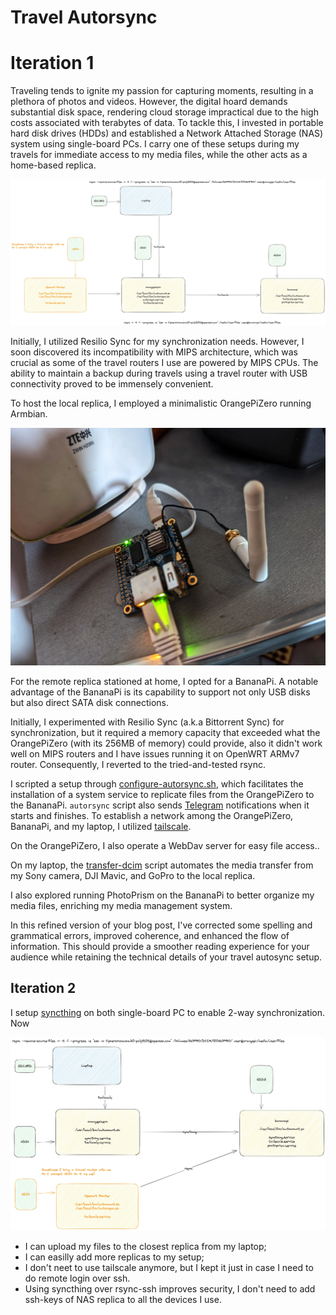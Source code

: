 # Travel Autorsync


# Iteration 1

Traveling tends to ignite my passion for capturing moments, resulting in a plethora of photos and videos. However, the digital hoard demands substantial disk space, rendering cloud storage impractical due to the high costs associated with terabytes of data. To tackle this, I invested in portable hard disk drives (HDDs) and established a Network Attached Storage (NAS) system using single-board PCs. I carry one of these setups during my travels for immediate access to my media files, while the other acts as a home-based replica.

![](../img/ReplicatedNAS.webp)

Initially, I utilized Resilio Sync for my synchronization needs. However, I soon discovered its incompatibility with MIPS architecture, which was crucial as some of the travel routers I use are powered by MIPS CPUs. The ability to maintain a backup during travels using a travel router with USB connectivity proved to be immensely convenient.

To host the local replica, I employed a minimalistic OrangePiZero running Armbian.


![](../img/43de5eba-24e4-4391-abda-a12122996cd5.webp)

For the remote replica stationed at home, I opted for a BananaPi. A notable advantage of the BananaPi is its capability to support not only USB disks but also direct SATA disk connections.

Initially, I experimented with Resilio Sync (a.k.a Bittorrent Sync) for synchronization, but it required a memory capacity that exceeded what the OrangePiZero (with its 256MB of memory) could provide, also it didn't work well on MIPS routers and I have issues running it on OpenWRT ARMv7 router. Consequently, I reverted to the tried-and-tested rsync.

I scripted a setup through [configure-autorsync.sh](https://github.com/dzianisv/utils/blob/bin/linux-configure-autosync.sh), which facilitates the installation of a system service to replicate files from the OrangePiZero to the BananaPi. `autorsync` script also sends [Telegram](https://telegram.org) notifications when it starts and finishes. To establish a network among the OrangePiZero, BananaPi, and my laptop, I utilized [tailscale](https://tailscale.org).

On the OrangePiZero, I also operate a WebDav server for easy file access..


On my laptop, the [transfer-dcim](https://github.com/dzianisv/utils/blob/bin/transfer-dcim) script automates the media transfer from my Sony camera, DJI Mavic, and GoPro to the local replica.

I also explored running PhotoPrism on the BananaPi to better organize my media files, enriching my media management system.

In this refined version of your blog post, I've corrected some spelling and grammatical errors, improved coherence, and enhanced the flow of information. This should provide a smoother reading experience for your audience while retaining the technical details of your travel autosync setup.

## Iteration 2

I setup [syncthing](https://syncthing.net/) on both single-board PC to enable 2-way synchronization. Now

![](img/9ba7bacb-6c07-4643-a91c-066560db5d4d.webp)

- I can upload my files to the closest replica from my laptop;
- I can easilly add more replicas to my setup;
- I don't neet to use tailscale anymore, but I kept it just in case I need to do remote login over ssh.
- Using syncthing over rsync-ssh improves security, I don't need to add ssh-keys of NAS replica to all the devices I use.